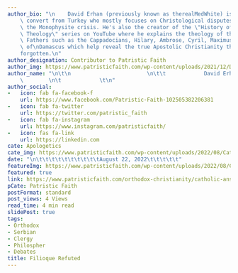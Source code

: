 ```yaml
---
author_bio: "\n    David Erhan (previously known as therealMedWhite) is an Orthodox\
    \ convert from Turkey who mostly focuses on Christological disputes concerning\
    \ the Monophysite crisis. He's also the creator of the \"History of Christian\
    \ Theology\" series on YouTube where he explains the theology of the great Church\
    \ Fathers such as the Cappadocians, Hilary, Ambrose, Cyril, Maximus, and John\
    \ of\nDamascus which help reveal the true Apostolic Christianity the world has\n\
    forgotten.\n"
author_designation: Contributor to Patristic Faith
author_img: https://www.patristicfaith.com/wp-content/uploads/2021/12/David20Erhan20headshot-150x150.webp
author_name: "\n\t\n                        \n\t\t            David Erhan        \
    \        \n\t            \t\n"
author_social:
-   icon: fab fa-facebook-f
    url: https://www.facebook.com/Patristic-Faith-102505382206381
-   icon: fab fa-twitter
    url: https://twitter.com/patristic_faith
-   icon: fab fa-instagram
    url: https://www.instagram.com/patristicfaith/
-   icon: fas fa-link
    url: https://linkedin.com
cate: Apologetics
cate_img: https://www.patristicfaith.com/wp-content/uploads/2022/08/Catholic-Answers-Refuted-on-the-Filioque.png
date: "\n\t\t\t\t\t\t\t\t\t\tAugust 22, 2022\t\t\t\t\t"
featureImg: https://www.patristicfaith.com/wp-content/uploads/2022/08/Catholic-Answers-Refuted-on-the-Filioque.png
featured: true
link: https://www.patristicfaith.com/orthodox-christianity/catholic-answers-refuted-on-the-filioque/
pCate: Patristic Faith
postFormat: standard
post_views: 4 Views
read_time: 4 min read
slidePost: true
tags:
- Orthodox
- Serbian
- Clergy
- Philospher
- Debates
title: Filioque Refuted
---
```

